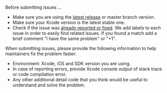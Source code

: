 Before submitting issues ...

- Make sure you are using the [latest release](https://github.com/IDme/ID.me-WebVerify-SDK-iOS/releases) or master branch version.
- Make sure your Xcode version is the latest stable one.
- Check if the issue was [already reported or fixed](https://github.com/IDme/ID.me-WebVerify-SDK-iOS/issues?utf8=%E2%9C%93&q=is%3Aissue). We add labels to each issue in order to easily find related issues. If you found a match add a brief comment "I have the same problem" or "+1".

When submitting issues, please provide the following information to help maintainers fix the problem faster:

- Environment: Xcode, iOS and SDK version you are using.
- In case of reporting errors, provide Xcode console output of stack trace or code compilation error.
- Any other additional detail  code that you think would be useful to understand and solve the problem.

